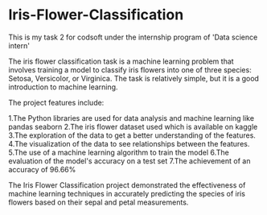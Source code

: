 # Iris-Flower-Classification
This is my task 2 for codsoft under the internship  program of 'Data science  intern'

The iris flower classification task is a machine learning problem that involves training a model to classify iris flowers into one of three species: Setosa, Versicolor, or Virginica. The task is relatively simple, but it is a good introduction to machine learning.

The project features include:

1.The Python libraries are used for data analysis and machine learning like pandas seaborn
2.The iris flower dataset used which is available on kaggle
3.The exploration of the data to get a better understanding of the features.
4.The visualization of the data to see relationships between the features.
5.The use of a machine learning algorithm to train the model
6.The evaluation of the model's accuracy on a test set
7.The achievement of an accuracy of 96.66%

The Iris Flower Classification project demonstrated the effectiveness of machine learning techniques in accurately predicting the species of iris flowers based on their sepal and petal measurements. 
